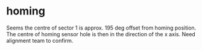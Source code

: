 
# homing
Seems the centre of sector 1 is approx. 195 deg offset from homing position. The centre of homing sensor hole is then in the direction of the x axis. Need alignment team to confirm.







